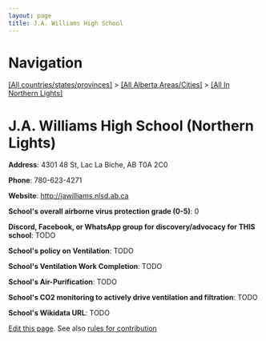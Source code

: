 ```yaml
---
layout: page
title: J.A. Williams High School
---
```

# Navigation

[[All countries/states/provinces]](../../..) > [[All Alberta Areas/Cities]](../..) > [[All In Northern Lights]](..)

# J.A. Williams High School (Northern Lights)

**Address**: 4301 48 St, Lac La Biche, AB T0A 2C0

**Phone**: 780-623-4271

**Website**: <http://jawilliams.nlsd.ab.ca>

**School's overall airborne virus protection grade (0-5)**: 0

**Discord, Facebook, or WhatsApp group for discovery/advocacy for THIS school**: TODO

**School's policy on Ventilation**: TODO

**School's Ventilation Work Completion**: TODO

**School's Air-Purification**: TODO

**School's CO2 monitoring to actively drive ventilation and filtration**: TODO

**School's Wikidata URL**: TODO


[Edit this page](https://github.com/ventilate-schools/AB/edit/main/./Northern_Lights/J.A._Williams_High_School.md). See also [rules for contribution](../../../contribution-rules/)